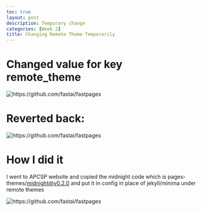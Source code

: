 ```yaml
---
toc: true
layout: post
description: Temporary change
categories: [Week 2]
title: Changing Remote Theme Temporarily
---
```

 
# Changed value for key remote_theme
 
![]({{site.baseurl}}/images/black.png "https://github.com/fastai/fastpages")
 
# Reverted back:
 
![]({{site.baseurl}}/images/red.png "https://github.com/fastai/fastpages")

 
# How I did it

I went to APCSP website and copied the midnight code which is pages-themes/midnight@v0.2.0 and put it in config in place of jekyll/minima under remote themes
 
![]({{site.baseurl}}/images/proof.png "https://github.com/fastai/fastpages")

